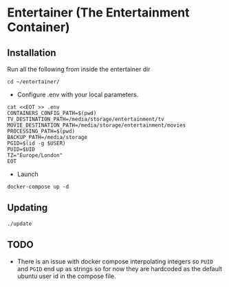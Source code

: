 Entertainer (The Entertainment Container)
=========

Installation
------------

Run all the following from inside the entertainer dir
```shell
cd ~/entertainer/
```

* Configure .env with your local parameters.
```
cat <<EOT >> .env
CONTAINERS_CONFIG_PATH=$(pwd)
TV_DESTINATION_PATH=/media/storage/entertainment/tv
MOVIE_DESTINATION_PATH=/media/storage/entertainment/movies
PROCESSING_PATH=$(pwd)
BACKUP_PATH=/media/storage
PGID=$(id -g $USER)
PUID=$UID
TZ="Europe/London"
EOT
```

* Launch
```shell
docker-compose up -d
```

Updating
------------

```shell
./update
```

TODO
------------

* There is an issue with docker compose interpolating integers so `PUID` and `PGID` end up as strings so for now they are hardcoded as the default ubuntu user id in the compose file.
